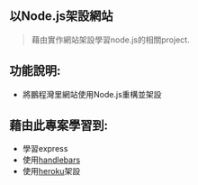 ## 以Node.js架設網站

> 藉由實作網站架設學習node.js的相關project.

## 功能說明:

* 將鵬程灣里網站使用Node.js重構並架設


## 藉由此專案學習到:

* 學習express
* 使用[handlebars](https://handlebarsjs.com/)
* 使用[heroku](heroku.com)架設